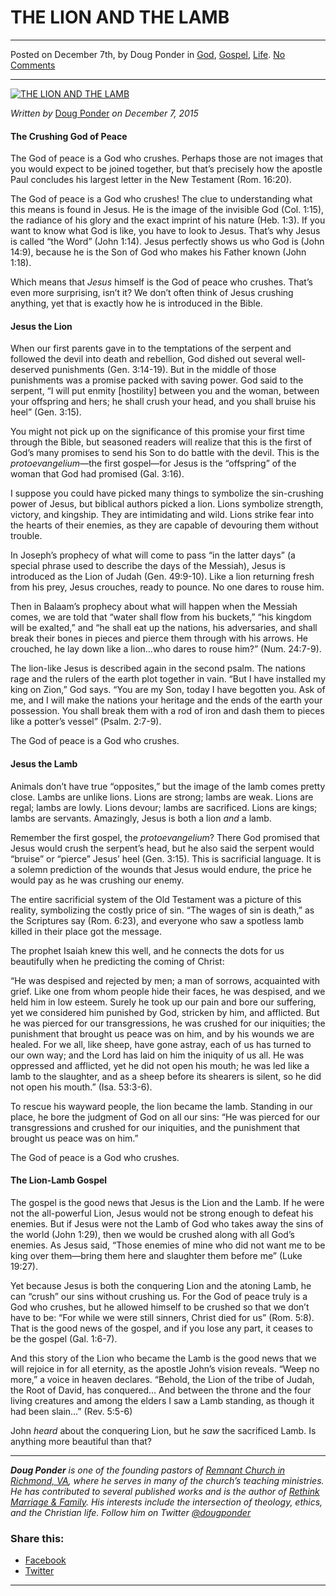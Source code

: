 THE LION AND THE LAMB
=====================

* * *

Posted on December 7th, by Doug Ponder in [God](http://www.remnantresource.org/category/god/), [Gospel](http://www.remnantresource.org/category/gospel/), [Life](http://www.remnantresource.org/category/life/). [No Comments](http://www.remnantresource.org/the-lion-and-the-lamb/#respond)

* * *

[![THE LION AND THE LAMB](http://www.remnantresource.org/wp-content/uploads/2015/12/The_Lion_and_The_lamb.jpg)](http://www.remnantresource.org/wp-content/uploads/2015/12/The_Lion_and_The_lamb.jpg)  

_Written by_ [Doug Ponder](http://www.remnantresource.org/author/doug-ponder/ "Posts by Doug Ponder") _on December 7, 2015_

#### **The Crushing God of Peace**

The God of peace is a God who crushes. Perhaps those are not images that you would expect to be joined together, but that’s precisely how the apostle Paul concludes his largest letter in the New Testament (Rom. 16:20).

The God of peace is a God who crushes! The clue to understanding what this means is found in Jesus. He is the image of the invisible God (Col. 1:15), the radiance of his glory and the exact imprint of his nature (Heb. 1:3). If you want to know what God is like, you have to look to Jesus. That’s why Jesus is called “the Word” (John 1:14). Jesus perfectly shows us who God is (John 14:9), because he is the Son of God who makes his Father known (John 1:18).

Which means that _Jesus_ himself is the God of peace who crushes. That’s even more surprising, isn’t it? We don’t often think of Jesus crushing anything, yet that is exactly how he is introduced in the Bible.

#### **Jesus the Lion**

When our first parents gave in to the temptations of the serpent and followed the devil into death and rebellion, God dished out several well-deserved punishments (Gen. 3:14-19). But in the middle of those punishments was a promise packed with saving power. God said to the serpent, “I will put enmity \[hostility\] between you and the woman, between your offspring and hers; he shall crush your head, and you shall bruise his heel” (Gen. 3:15).

You might not pick up on the significance of this promise your first time through the Bible, but seasoned readers will realize that this is the first of God’s many promises to send his Son to do battle with the devil. This is the _protoevangelium_—the first gospel—for Jesus is the “offspring” of the woman that God had promised (Gal. 3:16).

I suppose you could have picked many things to symbolize the sin-crushing power of Jesus, but biblical authors picked a lion. Lions symbolize strength, victory, and kingship. They are intimidating and wild. Lions strike fear into the hearts of their enemies, as they are capable of devouring them without trouble.

In Joseph’s prophecy of what will come to pass “in the latter days” (a special phrase used to describe the days of the Messiah), Jesus is introduced as the Lion of Judah (Gen. 49:9-10). Like a lion returning fresh from his prey, Jesus crouches, ready to pounce. No one dares to rouse him.

Then in Balaam’s prophecy about what will happen when the Messiah comes, we are told that “water shall flow from his buckets,” “his kingdom will be exalted,” and “he shall eat up the nations, his adversaries, and shall break their bones in pieces and pierce them through with his arrows. He crouched, he lay down like a lion…who dares to rouse him?” (Num. 24:7-9).

The lion-like Jesus is described again in the second psalm. The nations rage and the rulers of the earth plot together in vain. “But I have installed my king on Zion,” God says. “You are my Son, today I have begotten you. Ask of me, and I will make the nations your heritage and the ends of the earth your possession. You shall break them with a rod of iron and dash them to pieces like a potter’s vessel” (Psalm. 2:7-9).

The God of peace is a God who crushes.

#### **Jesus the Lamb**

Animals don’t have true “opposites,” but the image of the lamb comes pretty close. Lambs are unlike lions. Lions are strong; lambs are weak. Lions are regal; lambs are lowly. Lions devour; lambs are sacrificed. Lions are kings; lambs are servants. Amazingly, Jesus is both a lion _and_ a lamb.

Remember the first gospel, the _protoevangelium_? There God promised that Jesus would crush the serpent’s head, but he also said the serpent would “bruise” or “pierce” Jesus’ heel (Gen. 3:15). This is sacrificial language. It is a solemn prediction of the wounds that Jesus would endure, the price he would pay as he was crushing our enemy.

The entire sacrificial system of the Old Testament was a picture of this reality, symbolizing the costly price of sin. “The wages of sin is death,” as the Scriptures say (Rom. 6:23), and everyone who saw a spotless lamb killed in their place got the message.

The prophet Isaiah knew this well, and he connects the dots for us beautifully when he predicting the coming of Christ:

“He was despised and rejected by men; a man of sorrows, acquainted with grief. Like one from whom people hide their faces, he was despised, and we held him in low esteem. Surely he took up our pain and bore our suffering, yet we considered him punished by God, stricken by him, and afflicted. But he was pierced for our transgressions, he was crushed for our iniquities; the punishment that brought us peace was on him, and by his wounds we are healed. For we all, like sheep, have gone astray, each of us has turned to our own way; and the Lord has laid on him the iniquity of us all. He was oppressed and afflicted, yet he did not open his mouth; he was led like a lamb to the slaughter, and as a sheep before its shearers is silent, so he did not open his mouth.” (Isa. 53:3-6).

To rescue his wayward people, the lion became the lamb. Standing in our place, he bore the judgment of God on all our sins: “He was pierced for our transgressions and crushed for our iniquities, and the punishment that brought us peace was on him.”

The God of peace is a God who crushes.

#### **The Lion-Lamb Gospel**

The gospel is the good news that Jesus is the Lion and the Lamb. If he were not the all-powerful Lion, Jesus would not be strong enough to defeat his enemies. But if Jesus were not the Lamb of God who takes away the sins of the world (John 1:29), then we would be crushed along with all God’s enemies. As Jesus said, “Those enemies of mine who did not want me to be king over them—bring them here and slaughter them before me” (Luke 19:27).

Yet because Jesus is both the conquering Lion and the atoning Lamb, he can “crush” our sins without crushing us. For the God of peace truly is a God who crushes, but he allowed himself to be crushed so that we don’t have to be: “For while we were still sinners, Christ died for us” (Rom. 5:8). That is the good news of the gospel, and if you lose any part, it ceases to be the gospel (Gal. 1:6-7).

And this story of the Lion who became the Lamb is the good news that we will rejoice in for all eternity, as the apostle John’s vision reveals. “Weep no more,” a voice in heaven declares. “Behold, the Lion of the tribe of Judah, the Root of David, has conquered… And between the throne and the four living creatures and among the elders I saw a Lamb standing, as though it had been slain…” (Rev. 5:5-6)

John _heard_ about the conquering Lion, but he _saw_ the sacrificed Lamb. Is anything more beautiful than that?

* * *

_**Doug Ponder** is one of the founding pastors of [Remnant Church in Richmond, VA](http://www.remnantrichmond.org/), where he serves in many of the church’s teaching ministries. He has contributed to several published works and is the author of [Rethink Marriage & Family](http://www.remnantrichmond.org/mediafiles/uploaded/r/0e1604567_rethink-marriage-and-family-ebook.pdf). His interests include the intersection of theology, ethics, and the Christian life. Follow him on Twitter [@dougponder](https://twitter.com/dougponder)_

### Share this:

*   [Facebook](http://www.remnantresource.org/the-lion-and-the-lamb/?share=facebook "Click to share on Facebook")
*   [Twitter](http://www.remnantresource.org/the-lion-and-the-lamb/?share=twitter "Click to share on Twitter")

  

* * *

